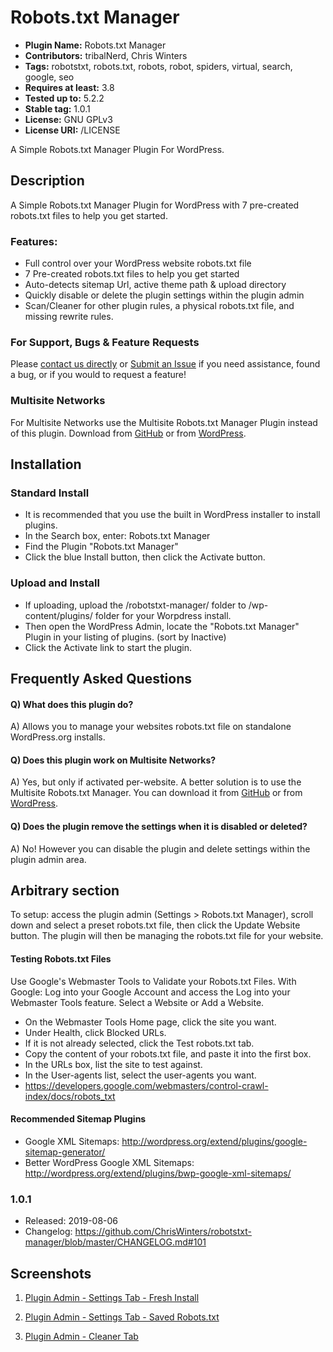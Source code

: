 # Robots.txt Manager
* **Plugin Name:** Robots.txt Manager
* **Contributors:** tribalNerd, Chris Winters
* **Tags:** robotstxt, robots.txt, robots, robot, spiders, virtual, search, google, seo
* **Requires at least:** 3.8
* **Tested up to:** 5.2.2
* **Stable tag:** 1.0.1
* **License:** GNU GPLv3
* **License URI:** /LICENSE

A Simple Robots.txt Manager Plugin For WordPress.


## Description

A Simple Robots.txt Manager Plugin for WordPress with 7 pre-created robots.txt files to help you get started.


### Features:

* Full control over your WordPress website robots.txt file
* 7 Pre-created robots.txt files to help you get started
* Auto-detects sitemap Url, active theme path & upload directory
* Quickly disable or delete the plugin settings within the plugin admin
* Scan/Cleaner for other plugin rules, a physical robots.txt file, and missing rewrite rules.


### For Support, Bugs & Feature Requests

Please [contact us directly](http://technerdia.com/help/) or [Submit an Issue](https://github.com/ChrisWinters/robotstxt-manager/issues) if you need assistance, found a bug, or if you would to request a feature!


### Multisite Networks

For Multisite Networks use the Multisite Robots.txt Manager Plugin instead of this plugin. Download from [GitHub](https://github.com/ChrisWinters/multisite-robotstxt-manager) or from [WordPress](https://github.com/ChrisWinters/multisite-robotstxt-manager).


## Installation

### Standard Install

* It is recommended that you use the built in WordPress installer to install plugins.
* In the Search box, enter: Robots.txt Manager
* Find the Plugin "Robots.txt Manager"
* Click the blue Install button, then click the Activate button.


### Upload and Install

* If uploading, upload the /robotstxt-manager/ folder to /wp-content/plugins/ folder for your Worpdress install.
* Then open the WordPress Admin, locate the "Robots.txt Manager" Plugin in your listing of plugins. (sort by Inactive)
* Click the Activate link to start the plugin.


## Frequently Asked Questions

#### Q) What does this plugin do?

A) Allows you to manage your websites robots.txt file on standalone WordPress.org installs.

#### Q) Does this plugin work on Multisite Networks?

A) Yes, but only if activated per-website. A better solution is to use the Multisite Robots.txt Manager. You can download it from [GitHub](https://github.com/ChrisWinters/multisite-robotstxt-manager) or from [WordPress](https://github.com/ChrisWinters/multisite-robotstxt-manager).

#### Q) Does the plugin remove the settings when it is disabled or deleted?

A) No! However you can disable the plugin and delete settings within the plugin admin area.


## Arbitrary section

To setup: access the plugin admin (Settings > Robots.txt Manager), scroll down and select a preset robots.txt file, then click the Update Website button. The plugin will then be managing the robots.txt file for your website.


#### Testing Robots.txt Files

Use Google's Webmaster Tools to Validate your Robots.txt Files. With Google: Log into your Google Account and access the Log into your Webmaster Tools feature. Select a Website or Add a Website.

* On the Webmaster Tools Home page, click the site you want.
* Under Health, click Blocked URLs.
* If it is not already selected, click the Test robots.txt tab.
* Copy the content of your robots.txt file, and paste it into the first box.
* In the URLs box, list the site to test against.
* In the User-agents list, select the user-agents you want.
* https://developers.google.com/webmasters/control-crawl-index/docs/robots_txt


#### Recommended Sitemap Plugins

* Google XML Sitemaps: http://wordpress.org/extend/plugins/google-sitemap-generator/
* Better WordPress Google XML Sitemaps: http://wordpress.org/extend/plugins/bwp-google-xml-sitemaps/


### 1.0.1
* Released: 2019-08-06
* Changelog: https://github.com/ChrisWinters/robotstxt-manager/blob/master/CHANGELOG.md#101


## Screenshots

1. [Plugin Admin - Settings Tab - Fresh Install](https://raw.githubusercontent.com/ChrisWinters/robotstxt-manager/master/svn/screenshot-1.png)

2. [Plugin Admin - Settings Tab - Saved Robots.txt](https://raw.githubusercontent.com/ChrisWinters/robotstxt-manager/master/svn/screenshot-2.png)

3. [Plugin Admin - Cleaner Tab](https://raw.githubusercontent.com/ChrisWinters/robotstxt-manager/master/svn/screenshot-3.png)
